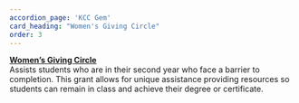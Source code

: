 ```yaml
---
accordion_page: 'KCC Gem'
card_heading: "Women's Giving Circle"
order: 3
---
```


<p><strong><a href="../give/womens-giving-circle/">Women&rsquo;s Giving Circle</a></strong><br />Assists students who are in their second year who face a barrier to completion. This grant allows for unique assistance providing resources so students can remain in class and achieve their degree or certificate.</p>
